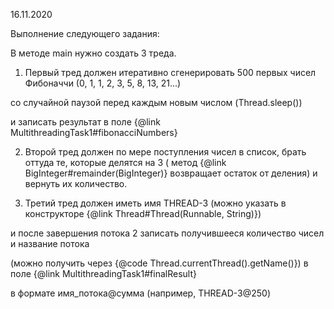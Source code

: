 16.11.2020

Выполнение следующего задания:

 В методе main нужно создать 3 треда.

 1) Первый тред должен итеративно сгенерировать 500 первых чисел Фибоначчи (0, 1, 1, 2, 3, 5, 8, 13, 21...)

  со случайной паузой перед каждым новым числом (Thread.sleep())

 и записать результат в поле {@link MultithreadingTask1#fibonacciNumbers}


  2) Второй тред должен по мере поступления чисел в список, брать оттуда те, которые делятся на 3
  (
  метод {@link BigInteger#remainder(BigInteger)} возвращает остаток от деления) и вернуть их количество.


  3) Третий тред должен иметь имя THREAD-3 (можно указать в конструкторе {@link Thread#Thread(Runnable, String)})

  и после завершения потока 2 записать получившееся количество чисел и название потока

 (можно получить через {@code Thread.currentThread().getName()}) в поле {@link MultithreadingTask1#finalResult}

  в формате имя_потока@сумма (например, THREAD-3@250)

